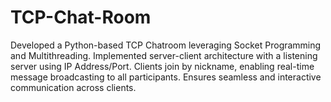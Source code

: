 # TCP-Chat-Room
Developed a Python-based TCP Chatroom leveraging Socket Programming and Multithreading. Implemented server-client architecture with a listening server using IP Address/Port. Clients join by nickname, enabling real-time message broadcasting to all participants. Ensures seamless and interactive communication across clients.
